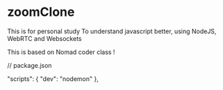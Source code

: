 # zoomClone
This is for personal study
To understand javascript better, using NodeJS, WebRTC and Websockets

This is based on Nomad coder class !


// package.json

  "scripts": {
    "dev": "nodemon"
  },